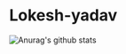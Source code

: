 # Lokesh-yadav


![Anurag's github stats](https://github-readme-stats.vercel.app/api?username=lokeshyadav559&show_icons=true&theme=radical)
